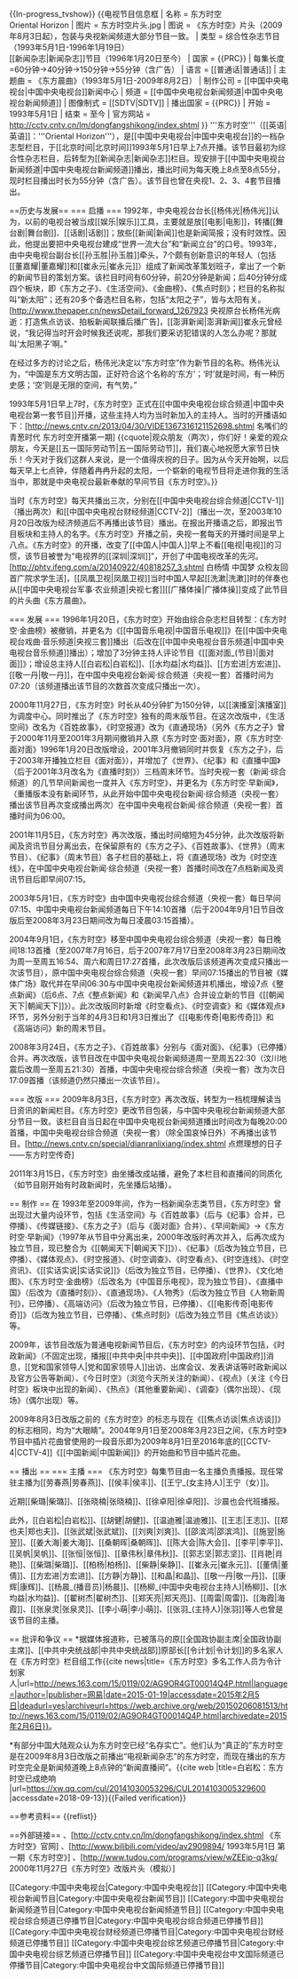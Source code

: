{{In-progress_tvshow}}
{{电视节目信息框
| 名称      = 东方时空<br>Oriental Horizon
| 图片      = 东方时空片头.jpg
| 图说      = 《东方时空》片头（2009年8月3日起），包装与央视新闻频道大部分节目一致。
| 类型      = 综合性杂志节目（1993年5月1日-1996年1月19日）<br>[[新闻杂志|新闻杂志]]节目（1996年1月20日至今）
| 国家      = {{PRC}}
| 每集长度   =60分钟→40分钟→150分钟→55分钟（含广告）
| 语言      = [[普通话|普通话]]
| 主题曲    = 《东方晨曲》（1993年5月1日-2009年8月2日）
| 制作公司  = [[中国中央电视台|中国中央电视台]]新闻中心
| 频道    = [[中国中央电视台新闻频道|中国中央电视台新闻频道]]
| 图像制式  = [[SDTV|SDTV]]
| 播出国家  = {{PRC}}
| 开始      = 1993年5月1日
| 结束      = 至今
| 官方网站  = http://cctv.cntv.cn/lm/dongfangshikong/index.shtml
}}
'''东方时空'''（[[英语|英语]]：'''Oriental Horizon'''），是[[中国中央电视台|中国中央电视台]]的一档杂志型栏目，于[[北京时间|北京时间]]1993年5月1日早上7点开播。该节目最初为综合性杂志栏目，后转型为[[新闻杂志|新闻杂志]]栏目。现安排于[[中国中央电视台新闻频道|中国中央电视台新闻频道]]播出，播出时间为每天晚上8点至8点55分，现时栏目播出时长为55分钟（含广告）。该节目也曾在央视1、2、3、4套节目播出。

==历史与发展==
=== 启播 ===
1992年，中央电视台台长[[杨伟光|杨伟光]]认为，以前的电视台被当成[[娱乐|娱乐]]工具，主要就是放[[电影|电影]]，转播[[舞台剧|舞台剧]]、[[话剧|话剧]]；放些[[新闻|新闻]]也是新闻简报；没有时效性。因此，他提出要把中央电视台建成“世界一流大台”和“新闻立台”的口号。1993年，由中央电视台副台长[[孙玉胜|孙玉胜]]牵头，7个颇有创新意识的年轻人（包括[[董嘉耀|董嘉耀]]和[[崔永元|崔永元]]<ref name="白杨情 中国梦 众校友回首广院求学生活"/>）组成了新闻改革策划班子，拿出了一个新的新闻节目的策划方案。该栏目时间有60分钟，前20分钟是新闻；后40分钟分成四个板块，即《东方之子》、《生活空间》、《金曲榜》、《焦点时刻》；栏目的名称拟叫“新太阳”；还有20多个备选栏目名称，包括“太阳之子”，皆与太阳有关。<ref>[http://www.thepaper.cn/newsDetail_forward_1267923 央视原台长杨伟光病逝：打造焦点访谈、拍板新闻联播后播广告]，[[澎湃新闻|澎湃新闻]]</ref>崔永元曾经说，“我记得当时开会时候我还说呢，那我们要采访犯错误的人怎么办呢？那就叫‘太阳黑子’啊。”<ref name="白杨情 中国梦 众校友回首广院求学生活"/>

在经过多方的讨论之后，杨伟光决定以“东方时空”作为新节目的名称。杨伟光认为，“中国是东方文明古国，正好符合这个名称的‘东方’；‘时’就是时间，有一种历史感；‘空’则是无限的空间，有气势。”

1993年5月1日早上7时，《东方时空》正式在[[中国中央电视台综合频道|中国中央电视台第一套节目]]开播，这些主持人均为当时新加入的主持人。当时的开播语如下：<ref>[http://news.cntv.cn/2013/04/30/VIDE1367316121152698.shtml 名嘴们的青葱时代 东方时空开播第一期]</ref>
{{cquote|观众朋友（两次），你们好！亲爱的观众朋友，今天是[[五一国际劳动节|五一国际劳动节]]，我们衷心地祝愿大家节日快乐！今天对于我们这群人来说，是一个值得庆祝的日子。因为从今天开始啊，以后每天早上七点钟，伴随着冉冉升起的太阳，一个崭新的电视节目将走进你我的生活当中，那就是中央电视台最新奉献的早间节目《东方时空》。}}

当时《东方时空》每天共播出三次，分别在[[中国中央电视台综合频道|CCTV-1]]（播出两次）和[[中国中央电视台财经频道|CCTV-2]]（播出一次，至2003年10月20日改版为经济频道后不再播出该节目）播出。在报出开播语之后，即报出节目板块和主持人的名字。《东方时空》开播之前，央视一套每天的开播时间是早上八点。《东方时空》的开播，改变了[[中国人|中国人]]早上不看[[电视|电视]]的习惯，该节目被誉为“电视界的[[深圳|深圳]]”，开创了中国电视改革的先河。<ref name="白杨情 中国梦 众校友回首广院求学生活">[http://phtv.ifeng.com/a/20140922/40818257_3.shtml 白杨情 中国梦 众校友回首广院求学生活]，[[凤凰卫视|凤凰卫视]]</ref>当时中国人早起[[洗漱|洗漱]]时的伴奏也从[[中国中央电视台军事·农业频道|央视七套]][[广播体操|广播体操]]变成了此节目的片头曲《东方晨曲》。<ref name="白杨情 中国梦 众校友回首广院求学生活"/>

=== 发展 ===
1996年1月20日，《东方时空》开始由综合杂志栏目转型：《东方时空·金曲榜》被撤销，并更名为《[[中国音乐电视|中国音乐电视]]》在[[中国中央电视台戏曲·音乐频道|央视三套]]播出（后改在[[中国中央电视台音乐频道|中国中央电视台音乐频道]]播出）；增加了3分钟主持人评论节目《[[面对面_(节目)|面对面]]》；增设总主持人[[白岩松|白岩松]]、[[水均益|水均益]]、[[方宏进|方宏进]]、[[敬一丹|敬一丹]]，在中国中央电视台新闻·综合频道（央视一套）首播时间为07:20（该频道播出该节目的次数首次变成只播出一次）。

2000年11月27日，《东方时空》时长从40分钟扩为150分钟，以[[演播室|演播室]]为调度中心。同时推出了《东方时空》独有的周末版节目。在这次改版中，《生活空间》改名为《百姓故事》，《时空报道》改为《直通现场》（另外《东方之子》曾于2000年11月至2001年3月期间撤销并入原《东方时空·面对面》，原《东方时空·面对面》1996年1月20日改版增设，2001年3月撤销同时并恢复《东方之子》，后于2003年开播独立栏目《面对面》），并增加了《世界》、《纪事》和《直播中国》（后于2001年3月改名为《直播时刻》）三档周末环节。当时央视一套（新闻·综合频道）的几节早间新闻也一度并入《东方时空》，并更名为《东方时空·早新闻》，（重播版本没有新闻环节，从此开始中国中央电视台新闻·综合频道（央视一套）播出该节目再次变成播出两次）在中国中央电视台新闻·综合频道（央视一套）首播时间为06:00。

2001年11月5日，《东方时空》再次改版，播出时间缩短为45分钟，此次改版将新闻及资讯节目分离出去，在保留原有的《东方之子》、《百姓故事》、《世界》（周末节目）、《纪事》（周末节目）各子栏目的基础上，将《直通现场》改为《时空连线》，在中国中央电视台新闻·综合频道（央视一套）首播时间改在7点档新闻及资讯节目后即早间07:15。

2003年5月1日，《东方时空》由中国中央电视台综合频道（央视一套）每日早间07:15、中国中央电视台新闻频道每日下午14:10首播（后于2004年9月1日节目改版后至2008年3月23日期间改为每日凌晨03:15首播）。

2004年9月1日，《东方时空》移至中国中央电视台综合频道（央视一套）每日晚间18:13首播（至2007年7月16日，后于2007年7月17日至2008年3月23日期间改为周一至周五16:54、周六和周日17:27首播，此次改版后该频道再次变成只播出一次该节目），原中国中央电视台综合频道（央视一套）早间07:15播出的节目被《媒体广场》取代并在早间06:30与中国中央电视台新闻频道并机播出，增设7点《整点新闻》（后6点、7点《整点新闻》和《新闻早八点》合并设立新的节目《[[朝闻天下|朝闻天下]]》）。此次改版同时新增《时空看点》、《时空调查》和《媒体观点》环节，另外分别于当年的4月3日和1月3日推出了《[[电影传奇|电影传奇]]》和《高端访问》新的周末节目。

2008年3月24日，《东方之子》、《百姓故事》分别与《面对面》、《纪事》（已停播）合并。再次改版，该节目改在中国中央电视台新闻频道周一至周五22:30（汶川地震后改周一至周五21:30）首播，中国中央电视台综合频道（央视一套）改为次日17:09首播（该频道仍然只播出一次该节目）。

=== 改版 ===
2009年8月3日，《东方时空》再次改版，转型为一档梳理解读当日资讯的新闻栏目。《东方时空》更改节目包装，与中国中央电视台新闻频道大部分节目一致。该栏目自当日起在中国中央电视台新闻频道播出时间改为每晚20:00首播，中国中央电视台综合频道（央视一套）（除全国哀悼日外）不再播出该节目。<ref>[http://news.cntv.cn/special/dianranlixiang/index.shtml 点燃理想的日子——东方时空传奇]</ref>

2011年3月15日，《东方时空》由坐播改成站播，避免了本栏目和直播间的同质化（如节目刚开始有时政新闻时，先坐播后站播）。

== 制作 ==
在 1993年至2009年间，作为一档新闻杂志类节目，《东方时空》曾出现过大量内设环节，包括《生活空间》与《百姓故事》（后与《纪事》合并，已停播）、《传媒链接》、《东方之子》（后与《面对面》合并）、《早间新闻》→《东方时空·早新闻》（1997年从节目中分离出来，2000年改版时再次并入，后再次成为独立节目，现已整合为《[[朝闻天下|朝闻天下]]》）、《纪事》（后改为独立节目，已停播）、《媒体观点》、《时空报道》、《时空调查》、《时空看点》、《时空连线》、《时空资讯》、《[[实话实说|实话实说]]》（后改为独立节目，已停播）、《世界》、《文化地图》、《东方时空·金曲榜》（后改名为《中国音乐电视》，现为独立节目）、《直播中国》（后改为《直播时刻》）、《直通现场》、《人物秀》（后改为独立节目《人物新周刊》，已停播）、《高端访问》（后改为独立节目，已停播）、《[[电影传奇|电影传奇]]》（后改为独立节目，已停播）、《焦点时刻》（后改为独立节目《焦点访谈》）等。

2009年，该节目改版为普通电视新闻节目后，《东方时空》的内设环节包括，《时政新闻》（不固定出现，播报[[中共中央|中共中央]]、[[中国政府|中国政府]]消息，[[党和国家领导人|党和国家领导人]]出访、出席会议、发表讲话等时政新闻以及官方公告等新闻）、《今日时空》（浏览今天所关注的新闻）、《视点》（关注《今日时空》板块中出现的新闻）、《热点》（其他重要新闻）、《调查》（偶尔出现）、《现场》（偶尔出现）等。

2009年8月3日改版之前的《东方时空》的标志与现在《[[焦点访谈|焦点访谈]]》的标志相同，均为“大眼睛”。2004年9月1日至2008年3月23日之间，《东方时空》节目中插片花曲曾使用的一段音乐即为2009年8月1日至2016年底的[[CCTV-4|CCTV-4]]《[[中国新闻|中国新闻]]》的开始曲和节目中插片花曲。

== 播出 ==
=== 主播 ===
《东方时空》每集节目由一名主播负责播报。现任常驻主播为[[劳春燕|劳春燕]]、[[侯丰|侯丰]]、[[王宁_(女主持人)|王宁（女）]]。

近期[[柴璐|柴璐]]、[[张晓楠|张晓楠]]、[[徐卓阳|徐卓阳]]、沙晨也会代班播报。

此外，[[白岩松|白岩松]]、[[胡健|胡健]]、[[温迪雅|温迪雅]]、[[王志|王志]]、[[郑也夫|郑也夫]]、[[张武斌|张武斌]]、[[刘爽|刘爽]]、[[邵滨鸿|邵滨鸿]]、[[施翌|施翌]]、[[姜大海|姜大海]]、[[桑朝晖|桑朝晖]]、[[陈大会|陈大会]]、[[李平|李平]]、[[吴帆|吴帆]]、[[张恒|张恒]]、[[章伟秋|章伟秋]]、[[郭志坚|郭志坚]]、[[肖艳|肖艳]]、[[柴璐|柴璐]]、[[柏杨|柏杨]]、[[柴静|柴静]]、[[崔永元|崔永元]]、[[董倩|董倩]]、[[方宏进|方宏进]]、[[方静|方静]]、[[和晶|和晶]]、[[敬一丹|敬一丹]]、[[康辉|康辉]]、[[杨晨_(播音员)|杨晨]]、[[杨柳_(中国中央电视台主持人)|杨柳]]、[[水均益|水均益]]、[[翟树杰|翟树杰]]、[[郑天亮|郑天亮]]、[[周雷|周雷]]、[[海霞|海霞]]、[[张泉灵|张泉灵]]、[[李小萌|李小萌]]、[[张羽_(主持人)|张羽]]等人也曾是该节目的主播。

== 批评和争议 ==
*据媒体报道称，已被落马的原[[全国政协副主席|全国政协副主席]]、[[中共中央统战部|中共中央统战部]]原部长[[令计划|令计划]]的多名家人在《东方时空》栏目组工作<ref>{{cite news|title=《东方时空》多名工作人员为令计划家人|url=http://news.163.com/15/0119/02/AG9OR4GT00014Q4P.html|language=|author=|publisher=网易|date=2015-01-19|accessdate=2015年2月5日|deadurl=yes|archiveurl=https://web.archive.org/web/20150206081513/http://news.163.com/15/0119/02/AG9OR4GT00014Q4P.html|archivedate=2015年2月6日}}</ref>。

*有部分中国大陆观众认为东方时空已经“名存实亡”。他们认为“真正的”东方时空是在2009年8月3日改版之前播出“电视新闻杂志”的东方时空，而现在播出的东方时空完全是新闻频道晚上8点钟的“新闻直播间”。<ref>{{cite web |title=白岩松：东方时空已成绝响 |url=https://xw.qq.com/cul/20141030053296/CUL2014103005329600 |accessdate=2018-09-13}}{{Failed verification}}</ref>

==参考资料==
{{reflist}}

==外部链接==
、[http://cctv.cntv.cn/lm/dongfangshikong/index.shtml 《东方时空》官网]
、[http://www.bilibili.com/video/av2909894/ 1993年5月1日 第一期《东方时空》]
、[http://www.tudou.com/programs/view/wZEEjp-q3kg/ 2000年11月27日《东方时空》改版片头（模拟）]

[[Category:中国中央电视台|Category:中国中央电视台]]
[[Category:中国中央电视台新闻节目|Category:中国中央电视台新闻节目]]
[[Category:中国中央电视台新闻频道节目|Category:中国中央电视台新闻频道节目]]
[[Category:中国中央电视台综合频道已停播节目|Category:中国中央电视台综合频道已停播节目]]
[[Category:中国中央电视台财经频道已停播节目|Category:中国中央电视台财经频道已停播节目]]
[[Category:中国中央电视台综艺频道已停播节目|Category:中国中央电视台综艺频道已停播节目]]
[[Category:中国中央电视台中文国际频道已停播节目|Category:中国中央电视台中文国际频道已停播节目]]